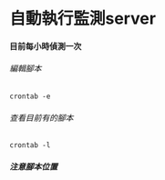 # 自動執行監測server
#### 目前每小時偵測一次
###### 編輯腳本
    crontab -e 
###### 查看目前有的腳本
    crontab -l 

##### 注意腳本位置